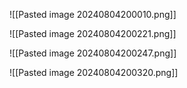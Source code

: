 ![[Pasted image 20240804200010.png]]

![[Pasted image 20240804200221.png]]

![[Pasted image 20240804200247.png]]

![[Pasted image 20240804200320.png]]

